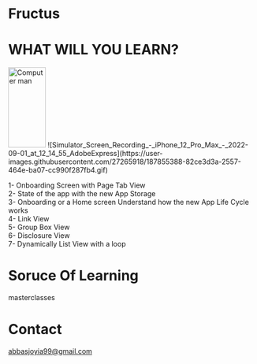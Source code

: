 # Fructus

# WHAT WILL YOU LEARN? 

<img src="https://user-images.githubusercontent.com/27265918/187855388-82ce3d3a-2557-464e-ba07-cc990f287fb4.gif" alt="Computer man" style="width:76px;height:163px;">
![Simulator_Screen_Recording_-_iPhone_12_Pro_Max_-_2022-09-01_at_12_14_55_AdobeExpress](https://user-images.githubusercontent.com/27265918/187855388-82ce3d3a-2557-464e-ba07-cc990f287fb4.gif)


1- Onboarding Screen with Page Tab View \
2- State of the app with the new App Storage \
3- Onboarding or a Home screen Understand how the new App Life Cycle works \
4- Link View \
5- Group Box View \
6- Disclosure View \
7- Dynamically List View with a loop 

# Soruce Of Learning
masterclasses

# Contact
abbasjoyia99@gmail.com
